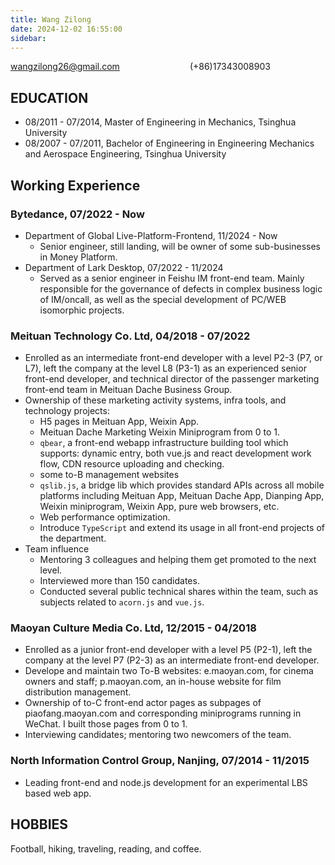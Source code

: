 ```yaml
---
title: Wang Zilong
date: 2024-12-02 16:55:00
sidebar:
---
```


wangzilong26@gmail.com<span style="margin-left: 8em;">(+86)17343008903</span>

## EDUCATION

- 08/2011 - 07/2014, Master of Engineering in Mechanics, Tsinghua University
- 08/2007 - 07/2011, Bachelor of Engineering in Engineering Mechanics and Aerospace Engineering, Tsinghua University

## Working Experience

### Bytedance, 07/2022 - Now

- Department of Global Live-Platform-Frontend, 11/2024 - Now
  - Senior engineer, still landing, will be owner of some sub-businesses in Money Platform.
- Department of Lark Desktop, 07/2022 - 11/2024
  - Served as a senior engineer in Feishu IM front-end team. Mainly responsible for the governance of defects in complex business logic of IM/oncall, as well as the special development of PC/WEB isomorphic projects.

### Meituan Technology Co. Ltd, 04/2018 - 07/2022

- Enrolled as an intermediate front-end developer with a level P2-3 (P7, or L7), left the company at the level L8 (P3-1) as an experienced senior front-end developer, and technical director of the passenger marketing front-end team in Meituan Dache Business Group.
- Ownership of these marketing activity systems, infra tools, and technology projects:
  - H5 pages in Meituan App, Weixin App.
  - Meituan Dache Marketing Weixin Miniprogram from 0 to 1.
  - `qbear`, a front-end webapp infrastructure building tool which supports: dynamic entry, both vue.js and react development work flow, CDN resource uploading and checking.
  - some to-B management websites
  - `qslib.js`, a bridge lib which provides standard APIs across all mobile platforms including Meituan App, Meituan Dache App, Dianping App, Weixin miniprogram, Weixin App, pure web browsers, etc.
  - Web performance optimization.
  - Introduce `TypeScript` and extend its usage in all front-end projects of the department.
- Team influence
  - Mentoring 3 colleagues and helping them get promoted to the next level.
  - Interviewed more than 150 candidates.
  - Conducted several public technical shares within the team, such as subjects related to `acorn.js` and `vue.js`.

### Maoyan Culture Media Co. Ltd, 12/2015 - 04/2018

- Enrolled as a junior front-end developer with a level P5 (P2-1), left the company at the level P7 (P2-3) as an intermediate front-end developer.
- Develope and maintain two To-B websites: e.maoyan.com, for cinema owners and staff; p.maoyan.com, an in-house website for film distribution management.
- Ownership of to-C front-end actor pages as subpages of piaofang.maoyan.com and corresponding miniprograms running in WeChat. I built those pages from 0 to 1.
- Interviewing candidates; mentoring two newcomers of the team.

### North Information Control Group, Nanjing, 07/2014 - 11/2015

- Leading front-end and node.js development for an experimental LBS based web app.

## HOBBIES

Football, hiking, traveling, reading, and coffee.